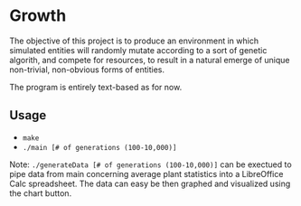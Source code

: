 Growth
======

The objective of this project is to produce an environment in which simulated entities will randomly mutate according to a sort of genetic algorith, and compete for resources, to result in a natural emerge of unique non-trivial, non-obvious forms of entities.

The program is entirely text-based as for now.

Usage
-----

* `make`
* `./main [# of generations (100-10,000)]`

Note: `./generateData [# of generations (100-10,000)]` can be exectued to pipe data from main concerning average plant statistics into a LibreOffice Calc spreadsheet. The data can easy be then graphed and visualized using the chart button.
